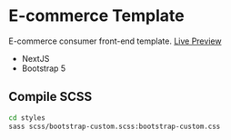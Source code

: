 # E-commerce Template
E-commerce consumer front-end template. [Live Preview](https://mocha-mart.web.app)

- NextJS
- Bootstrap 5

## Compile SCSS

```bash
cd styles
sass scss/bootstrap-custom.scss:bootstrap-custom.css
```
